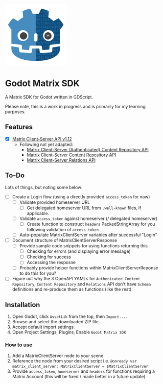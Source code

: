 <img src="https://raw.githubusercontent.com/cyclikal94/godot-matrix-sdk/refs/heads/main/godot_matrix_sdk_icon.svg" width="200" />

# Godot Matrix SDK
A Matrix SDK for Godot written in GDScript.

Please note, this is a work in progress and is primarily for my learning purposes.

## Features

- [x] [Matrix Client-Server API v1.12](https://spec.matrix.org/v1.12/client-server-api/)
    - Following not yet adapted:
        - [Matrix Client-Server (Authenticated) Content Repository API](https://github.com/matrix-org/matrix-spec/blob/main/data/api/client-server/authed-content-repo.yaml)
        - [Matrix Client-Server Content Repository API](https://github.com/matrix-org/matrix-spec/blob/main/data/api/client-server/content-repo.yaml)
        - [Matrix Client-Server Relations API](https://github.com/matrix-org/matrix-spec/blob/main/data/api/client-server/relations.yaml)

## To-Do

Lots of things, but noting some below:
- [ ] Create a Login flow (using a directly provided `access_token` for now)
    - [ ] Validate provided homeserver URL
        - [ ] Get delegated homeserver URL from `.well-known` files, if applicable.
    - [ ] Validate `access_token` against homeserver (/ delegated homeserver)
        - [ ] Create function to construct `headers` PackedStringArray for you following validation of `access_token`
    - [ ] Auto-populate MatrixClientServer variables after successful "Login"
- [ ] Document structure of MatrixClientServerResponse
    - [ ] Provide sample code snippets for using functions returning this
        - [ ] Checking for errors (and displaying error message)
        - [ ] Checking for success
        - [ ] Accessing the resposne
    - [ ] Probably provide helper functions within MatrixClientServerReponse to do this for you?
- [ ] Figure out why the 3 OpenAPI YAMLs for `Authenicated Content Repository`, `Content Repository` and `Relations` API don't have `Schema` definitions and re-produce them as functions (like the rest)

## Installation
1. Open Godot, click `AssetLib` from the top, then `Import...`.
2. Browse and select the downloaded ZIP file.
3. Accept default import settings.
4. Open Project Settings, Plugins, Enable `Godot Matrix SDK`

### How to use
1. Add a MatrixClientServer node to your scene
2. Reference the node from your desired script i.e. `@onready var matrix_client_server: MatrixClientServer = $MatrixClientServer`
3. Provide `access_token`, `homeserver` and `headers` for functions requiring a Matrix Account (this will be fixed / made better in a future update)

